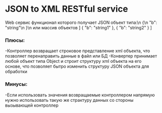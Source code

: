 # JSON to XML RESTful service
Web сервис функционал которого получает JSON объект типа:\n
{\n
  "b": "string"\n
}\n
или массив объектов
]
  {
    "b": "string1"
  },
  {
    "b": "string2"
  }
]

### Плюсы:
  -Контроллер возвращает строковое представление xml объекта, что позволяет перенаправить данные в файл или БД
  -Конвертер принимает любой объект типа Object и строит структуру xml объекта на его основе, что позволяет бытро изменить структуру JSON объекта для обработки
### Минусы:
  -Если использовать значения возвращаемые контроллером напрямую нужно использовать такую же страктуру данных со стороны вызывающей контроллер
